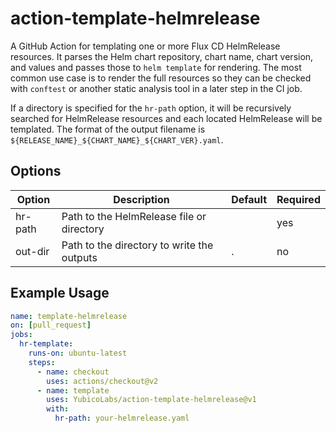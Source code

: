 # action-template-helmrelease

A GitHub Action for templating one or more Flux CD HelmRelease resources. It parses the Helm chart repository, chart name, chart version, and values and passes those to `helm template` for rendering. The most common use case is to render the full resources so they can be checked with `conftest` or another static analysis tool in a later step in the CI job.

If a directory is specified for the `hr-path` option, it will be recursively searched for HelmRelease resources and each located HelmRelease will be templated. The format of the output filename is `${RELEASE_NAME}_${CHART_NAME}_${CHART_VER}.yaml`.

## Options

| Option  | Description                                | Default | Required |
|---------|--------------------------------------------|---------|----------|
| hr-path | Path to the HelmRelease file or directory  |         | yes      |
| out-dir | Path to the directory to write the outputs | .       | no       |

## Example Usage

```yaml
name: template-helmrelease
on: [pull_request]
jobs:
  hr-template:
    runs-on: ubuntu-latest
    steps:
      - name: checkout
        uses: actions/checkout@v2
      - name: template
        uses: YubicoLabs/action-template-helmrelease@v1
        with:
          hr-path: your-helmrelease.yaml
```
